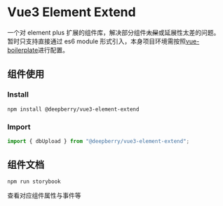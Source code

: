 # Vue3 Element Extend

一个对 element plus 扩展的组件库，解决部分组件~~太屎~~或延展性太差的问题。  
暂时只支持直接通过 es6 module 形式引入，本身项目环境需按照[vue-boilerplate](https://github.com/deepberry/vue-boilerplate)进行配置。

## 组件使用

### Install

```shell
npm install @deepberry/vue3-element-extend
```

### Import

```javascript
import { dbUpload } from "@deepberry/vue3-element-extend";
```

## 组件文档

```shell
npm run storybook
```

查看对应组件属性与事件等
